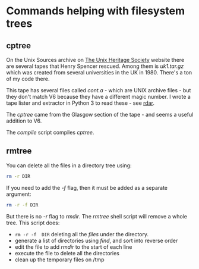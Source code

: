# Commands helping with filesystem trees

## cptree

On the Unix Sources archive on [The Unix Heritage Society](https://www.tuhs.org/Archive/Applications/Spencer_Tapes/) website there are several tapes that Henry Spencer rescued. Among them is _uk1.tar.gz_ which was created from several universities in the UK in 1980. There's a ton of my code there.

This tape has several files called _cont.a_ - which are UNIX archive files - but they don't match V6 because they have a different magic number. I wrote a tape lister and extractor in Python 3 to read these - see [rdar](../rdar).

The _cptree_ came from the Glasgow section of the tape - and seems a useful addition to V6.

The _compile_ script compiles _cptree_.

## rmtree

You can delete all the files in a directory tree using:

``` sh
rm -r DIR
```

If you need to add the _-f_ flag, then it must be added as a separate argument:

``` sh
rm -r -f DIR
```
But there is no _-r_ flag to _rmdir_. The _rmtree_ shell script will remove a whole tree. This script does:
* ```rm -r -f  DIR``` deleting all the _files_ under the directory.
* generate a list of directories using _find_, and sort into reverse order
* edit the file to add _rmdir_ to the start of each line
* execute the file to delete all the directories
* clean up the temporary files on /tmp
